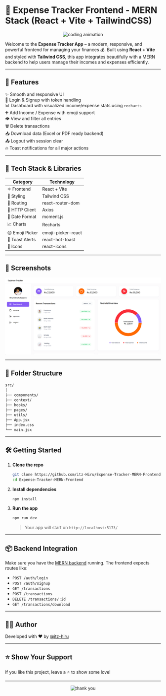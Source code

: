 
# 💸 Expense Tracker Frontend - MERN Stack (React + Vite + TailwindCSS)

<p align="center">
  <img src="https://media.giphy.com/media/QssGEmpkyEOhBCb7e1/giphy.gif" width="150" alt="coding animation">
</p>

Welcome to the **Expense Tracker App** – a modern, responsive, and powerful frontend for managing your finances 💰. Built using **React + Vite** and styled with **Tailwind CSS**, this app integrates beautifully with a MERN backend to help users manage their incomes and expenses efficiently.

---

## 🚀 Features

✨ Smooth and responsive UI  
🔐 Login & Signup with token handling  
📊 Dashboard with visualized income/expense stats using `recharts`  
➕ Add Income / Expense with emoji support  
👁️ View and filter all entries  
🗑️ Delete transactions  
📥 Download data (Excel or PDF ready backend)  
📤 Logout with session clear  
🔥 Toast notifications for all major actions

---

## 🧰 Tech Stack & Libraries

| Category        | Technology          |
|-----------------|---------------------|
| ⚛️ Frontend     | React + Vite       |
| 🎨 Styling      | Tailwind CSS       |
| 🔗 Routing      | react-router-dom   |
| 📡 HTTP Client  | Axios              |
| 📆 Date Format  | moment.js          |
| 📈 Charts       | Recharts           |
| 😍 Emoji Picker | emoji-picker-react |
| 🔔 Toast Alerts | react-hot-toast    |
| 🎨 Icons        | react-icons        |

---

## 📸 Screenshots

![Screenshot](./src/assets/welcome.png)

---

## 📁 Folder Structure

```
src/
│
├── components/ 
├── context/  
├── hooks/ 
├── pages/ 
├── utils/
├── App.jsx
├── index.css
└── main.jsx
```

---

## 🛠️ Getting Started

1. **Clone the repo**
   ```bash
   git clone https://github.com/itz-Hiru/Expense-Tracker-MERN-Frontend.git
   cd Expense-Tracker-MERN-Frontend
   ```

2. **Install dependencies**
   ```bash
   npm install
   ```
   
3. **Run the app**
   ```bash
   npm run dev
   ```

   > Your app will start on `http://localhost:5173/`

---

## 📦 Backend Integration

Make sure you have the [MERN backend](https://github.com/itz-Hiru/Expense-Tracker-MERN-Backend) running. The frontend expects routes like:
- `POST /auth/login`
- `POST /auth/signup`
- `GET /transactions`
- `POST /transactions`
- `DELETE /transactions/:id`
- `GET /transactions/download`

---

## 🧑‍💻 Author

Developed with ❤️ by [@itz-hiru](https://hirumitha-portfolio.vercel.app)

---

## ⭐️ Show Your Support

If you like this project, leave a ⭐️ to show some love!

---

<p align="center">
  <img src="https://media.giphy.com/media/jRf5fsn8G6YaogAWxn/giphy.gif" width="200" alt="thank you">
</p>
